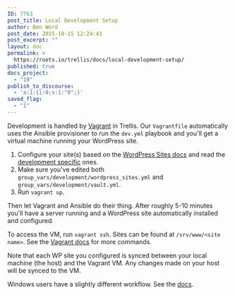 ```yaml
---
ID: 7763
post_title: Local Development Setup
author: Ben Word
post_date: 2015-10-15 12:24:41
post_excerpt: ""
layout: doc
permalink: >
  https://roots.io/trellis/docs/local-development-setup/
published: true
docs_project:
  - "19"
publish_to_discourse:
  - 'a:1:{i:0;s:1:"0";}'
saved_flag:
  - "1"
---
```

Development is handled by [Vagrant](https://www.vagrantup.com/) in Trellis. Our `Vagrantfile` automatically uses the Ansible provisioner to run the `dev.yml` playbook and you'll get a virtual machine running your WordPress site.

1. Configure your site(s) based on the [WordPress Sites docs](https://roots.io/trellis/docs/wordpress-sites/) and read the [development specific](https://roots.io/trellis/docs/wordpress-sites/#development) ones.
2. Make sure you've edited both `group_vars/development/wordpress_sites.yml` and `group_vars/development/vault.yml`.
3. Run `vagrant up`.

Then let Vagrant and Ansible do their thing. After roughly 5-10 minutes you'll have a server running and a WordPress site automatically installed and configured.

To access the VM, run `vagrant ssh`. Sites can be found at `/srv/www/<site name>`. See the [Vagrant docs](https://www.vagrantup.com/docs/cli/) for more commands.

Note that each WP site you configured is synced between your local machine (the host) and the Vagrant VM. Any changes made on your host will be synced to the VM.

Windows users have a slightly different workflow. See the [docs](https://roots.io/trellis/docs/windows/).